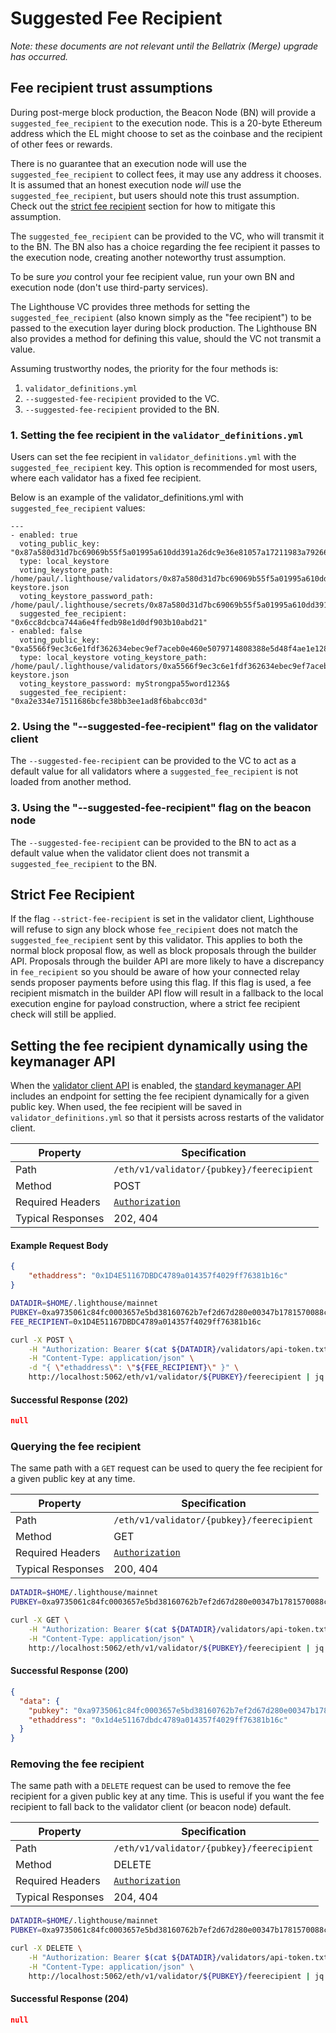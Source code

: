 # Suggested Fee Recipient

*Note: these documents are not relevant until the Bellatrix (Merge) upgrade has occurred.*

## Fee recipient trust assumptions

During post-merge block production, the Beacon Node (BN) will provide a `suggested_fee_recipient` to
the execution node. This is a 20-byte Ethereum address which the EL might choose to set as the
coinbase and the recipient of other fees or rewards.

There is no guarantee that an execution node will use the `suggested_fee_recipient` to collect fees,
it may use any address it chooses. It is assumed that an honest execution node *will* use the
`suggested_fee_recipient`, but users should note this trust assumption. Check out the 
[strict fee recipient](#strict-fee-recipient) section for how to mitigate this assumption.

The `suggested_fee_recipient` can be provided to the VC, who will transmit it to the BN. The BN also
has a choice regarding the fee recipient it passes to the execution node, creating another
noteworthy trust assumption.

To be sure *you* control your fee recipient value, run your own BN and execution node (don't use
third-party services).

The Lighthouse VC provides three methods for setting the `suggested_fee_recipient` (also known
simply as the "fee recipient") to be passed to the execution layer during block production. The
Lighthouse BN also provides a method for defining this value, should the VC not transmit a value.

Assuming trustworthy nodes, the priority for the four methods is:

1. `validator_definitions.yml`
1. `--suggested-fee-recipient` provided to the VC.
1. `--suggested-fee-recipient` provided to the BN.

### 1. Setting the fee recipient in the `validator_definitions.yml`

Users can set the fee recipient in `validator_definitions.yml` with the `suggested_fee_recipient`
key. This option is recommended for most users, where each validator has a fixed fee recipient.

Below is an example of the validator_definitions.yml with `suggested_fee_recipient` values:

```
---
- enabled: true
  voting_public_key: "0x87a580d31d7bc69069b55f5a01995a610dd391a26dc9e36e81057a17211983a79266800ab8531f21f1083d7d84085007"
  type: local_keystore
  voting_keystore_path: /home/paul/.lighthouse/validators/0x87a580d31d7bc69069b55f5a01995a610dd391a26dc9e36e81057a17211983a79266800ab8531f21f1083d7d84085007/voting-keystore.json
  voting_keystore_password_path: /home/paul/.lighthouse/secrets/0x87a580d31d7bc69069b55f5a01995a610dd391a26dc9e36e81057a17211983a79266800ab8531f21f1083d7d84085007
  suggested_fee_recipient: "0x6cc8dcbca744a6e4ffedb98e1d0df903b10abd21"
- enabled: false
  voting_public_key: "0xa5566f9ec3c6e1fdf362634ebec9ef7aceb0e460e5079714808388e5d48f4ae1e12897fed1bea951c17fa389d511e477"
  type: local_keystore voting_keystore_path: /home/paul/.lighthouse/validators/0xa5566f9ec3c6e1fdf362634ebec9ef7aceb0e460e5079714808388e5d48f4ae1e12897fed1bea951c17fa389d511e477/voting-keystore.json
  voting_keystore_password: myStrongpa55word123&$
  suggested_fee_recipient: "0xa2e334e71511686bcfe38bb3ee1ad8f6babcc03d"
```

### 2. Using the "--suggested-fee-recipient" flag on the validator client

The `--suggested-fee-recipient` can be provided to the VC to act as a default value for all
validators where a `suggested_fee_recipient` is not loaded from another method.

### 3. Using the "--suggested-fee-recipient" flag on the beacon node

The `--suggested-fee-recipient` can be provided to the BN to act as a default value when the
validator client does not transmit a `suggested_fee_recipient` to the BN.

## Strict Fee Recipient

If the flag `--strict-fee-recipient` is set in the validator client, Lighthouse will refuse to sign any block whose 
`fee_recipient` does not match the `suggested_fee_recipient` sent by this validator. This applies to both the normal 
block proposal flow, as well as block proposals through the builder API. Proposals through the builder API are more likely 
to have a discrepancy in `fee_recipient` so you should be aware of how your connected relay sends proposer payments before 
using this flag. If this flag is used, a fee recipient mismatch in the builder API flow will result in a fallback to the
local execution engine for payload construction, where a strict fee recipient check will still be applied.

## Setting the fee recipient dynamically using the keymanager API

When the [validator client API](api-vc.md) is enabled, the
[standard keymanager API](https://ethereum.github.io/keymanager-APIs/) includes an endpoint
for setting the fee recipient dynamically for a given public key. When used, the fee recipient
will be saved in `validator_definitions.yml` so that it persists across restarts of the validator
client.

| Property | Specification |
| --- | --- |
Path | `/eth/v1/validator/{pubkey}/feerecipient`
Method | POST
Required Headers | [`Authorization`](./api-vc-auth-header.md)
Typical Responses | 202, 404

#### Example Request Body
```json
{
    "ethaddress": "0x1D4E51167DBDC4789a014357f4029ff76381b16c"
}
```

```bash
DATADIR=$HOME/.lighthouse/mainnet
PUBKEY=0xa9735061c84fc0003657e5bd38160762b7ef2d67d280e00347b1781570088c32c06f15418c144949f5d736b1d3a6c591
FEE_RECIPIENT=0x1D4E51167DBDC4789a014357f4029ff76381b16c

curl -X POST \
    -H "Authorization: Bearer $(cat ${DATADIR}/validators/api-token.txt)" \
    -H "Content-Type: application/json" \
    -d "{ \"ethaddress\": \"${FEE_RECIPIENT}\" }" \
    http://localhost:5062/eth/v1/validator/${PUBKEY}/feerecipient | jq
```

#### Successful Response (202)
```json
null
```

### Querying the fee recipient

The same path with a `GET` request can be used to query the fee recipient for a given public key at any time.

| Property | Specification |
| --- | --- |
Path | `/eth/v1/validator/{pubkey}/feerecipient`
Method | GET
Required Headers | [`Authorization`](./api-vc-auth-header.md)
Typical Responses | 200, 404

```bash
DATADIR=$HOME/.lighthouse/mainnet
PUBKEY=0xa9735061c84fc0003657e5bd38160762b7ef2d67d280e00347b1781570088c32c06f15418c144949f5d736b1d3a6c591

curl -X GET \
    -H "Authorization: Bearer $(cat ${DATADIR}/validators/api-token.txt)" \
    -H "Content-Type: application/json" \
    http://localhost:5062/eth/v1/validator/${PUBKEY}/feerecipient | jq
```

#### Successful Response (200)
```json
{
  "data": {
    "pubkey": "0xa9735061c84fc0003657e5bd38160762b7ef2d67d280e00347b1781570088c32c06f15418c144949f5d736b1d3a6c591",
    "ethaddress": "0x1d4e51167dbdc4789a014357f4029ff76381b16c"
  }
}
```

### Removing the fee recipient

The same path with a `DELETE` request can be used to remove the fee recipient for a given public key at any time.
This is useful if you want the fee recipient to fall back to the validator client (or beacon node) default.

| Property | Specification |
| --- | --- |
Path | `/eth/v1/validator/{pubkey}/feerecipient`
Method | DELETE
Required Headers | [`Authorization`](./api-vc-auth-header.md)
Typical Responses | 204, 404

```bash
DATADIR=$HOME/.lighthouse/mainnet
PUBKEY=0xa9735061c84fc0003657e5bd38160762b7ef2d67d280e00347b1781570088c32c06f15418c144949f5d736b1d3a6c591

curl -X DELETE \
    -H "Authorization: Bearer $(cat ${DATADIR}/validators/api-token.txt)" \
    -H "Content-Type: application/json" \
    http://localhost:5062/eth/v1/validator/${PUBKEY}/feerecipient | jq
```

#### Successful Response (204)
```json
null
```


